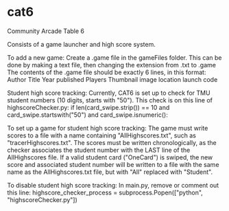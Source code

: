 # cat6
Community Arcade Table 6

Consists of a game launcher and high score system. 

To add a new game:
Create a .game file in the gameFiles folder. This can be done by making a text file, then changing the extension from .txt to .game
The contents of the .game file should be exactly 6 lines, in this format:
Author
Title
Year published
Players
Thumbnail image location
launch code

Student high score tracking:
Currently, CAT6 is set up to check for TMU student numbers (10 digits, starts with "50"). 
This check is on this line of highscoreChecker.py:
if len(card_swipe.strip()) == 10 and card_swipe.startswith("50") and card_swipe.isnumeric():

To set up a game for student high score tracking:
The game must write scores to a file with a name containing "AllHighscores.txt", such as "tracerHighscores.txt".
The scores must be written chronologically, as the checker associates the student number with the LAST line of the AllHighscores file.
If a valid student card ("OneCard") is swiped, the new score and associated student number will be written to a file with the same name as the AllHighscores.txt file,
but with "All" replaced with "Student". 

To disable student high score tracking:
In main.py, remove or comment out this line: highscore_checker_process = subprocess.Popen(["python", "highscoreChecker.py"])